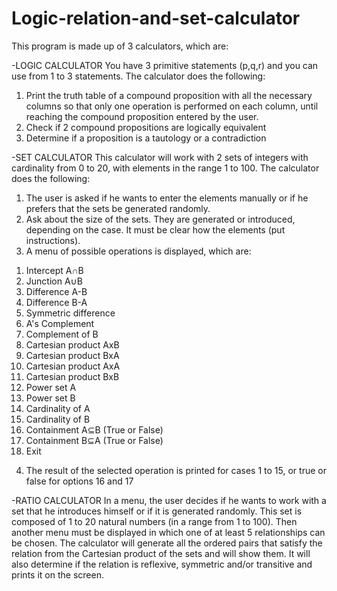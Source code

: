 # Logic-relation-and-set-calculator
This program is made up of 3 calculators, which are:

-LOGIC CALCULATOR
You have 3 primitive statements (p,q,r) and you can use from 1 to 3 statements.
The calculator does the following:
1) Print the truth table of a compound proposition with all the necessary columns so that only one operation is performed on each column, until reaching the compound proposition entered by the user.
2) Check if 2 compound propositions are logically equivalent
3) Determine if a proposition is a tautology or a contradiction

-SET CALCULATOR
This calculator will work with 2 sets of integers with cardinality from 0 to 20, with elements in the range 1 to 100.
The calculator does the following:
1) The user is asked if he wants to enter the elements manually or if he prefers that the sets be generated randomly.
2) Ask about the size of the sets. They are generated or introduced, depending on the case. It must be clear how the elements (put instructions).
3) A menu of possible operations is displayed, which are:
1. Intercept A∩B
2. Junction A∪B
3. Difference A-B
4. Difference B-A
5. Symmetric difference
6. A's Complement
7. Complement of B
8. Cartesian product AxB
9. Cartesian product BxA
10. Cartesian product AxA
11. Cartesian product BxB
12. Power set A
13. Power set B
14. Cardinality of A
15. Cardinality of B
16. Containment A⊆B (True or False)
17. Containment B⊆A (True or False)
18. Exit
4) The result of the selected operation is printed for cases 1 to 15, or true or false for options 16 and 17

-RATIO CALCULATOR
In a menu, the user decides if he wants to work with a set that he introduces himself or if it is generated randomly. This set is composed of 1 to 20 natural numbers (in a range from 1 to 100). Then another menu must be displayed in which one of at least 5 relationships can be chosen.
The calculator will generate all the ordered pairs that satisfy the relation from the Cartesian product of the sets and will show them. It will also determine if the relation is reflexive, symmetric and/or transitive and prints it on the screen.
